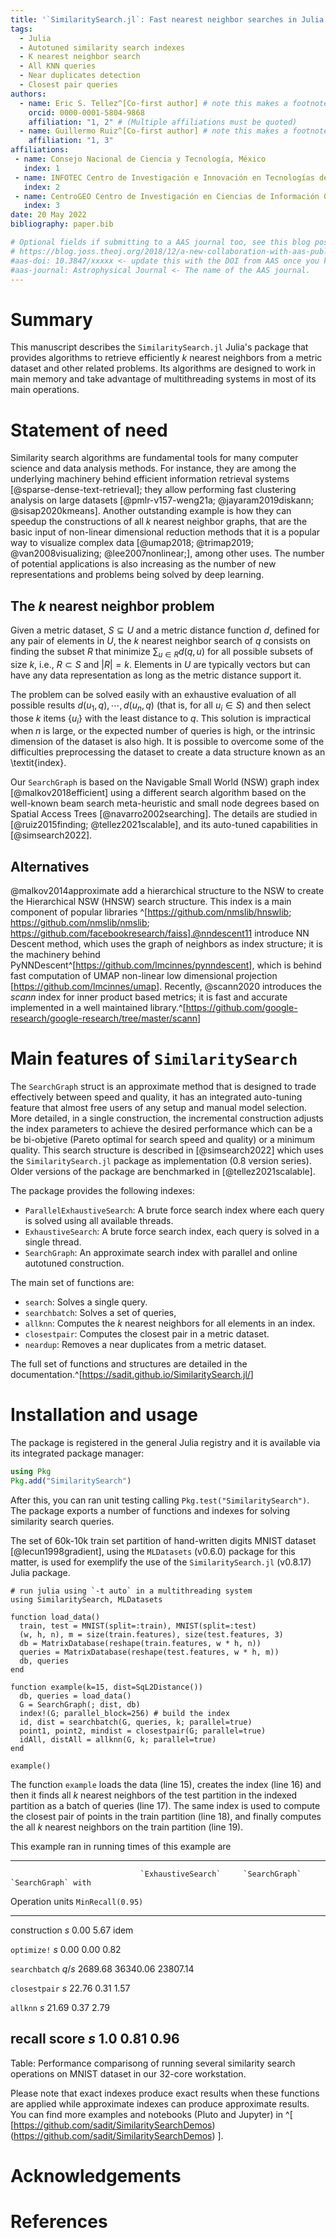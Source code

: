 ```yaml
---
title: '`SimilaritySearch.jl`: Fast nearest neighbor searches in Julia'
tags:
  - Julia
  - Autotuned similarity search indexes
  - K nearest neighbor search
  - All KNN queries
  - Near duplicates detection
  - Closest pair queries
authors:
  - name: Eric S. Tellez^[Co-first author] # note this makes a footnote saying 'Co-first author'
    orcid: 0000-0001-5804-9868
    affiliation: "1, 2" # (Multiple affiliations must be quoted)
  - name: Guillermo Ruiz^[Co-first author] # note this makes a footnote saying 'Co-first author'
    affiliation: "1, 3"
affiliations:
 - name: Consejo Nacional de Ciencia y Tecnología, México
   index: 1
 - name: INFOTEC Centro de Investigación e Innovación en Tecnologías de la Información y Comunicación, México
   index: 2
 - name: CentroGEO Centro de Investigación en Ciencias de Información Geoespacial, México
   index: 3
date: 20 May 2022
bibliography: paper.bib

# Optional fields if submitting to a AAS journal too, see this blog post:
# https://blog.joss.theoj.org/2018/12/a-new-collaboration-with-aas-publishing
#aas-doi: 10.3847/xxxxx <- update this with the DOI from AAS once you know it.
#aas-journal: Astrophysical Journal <- The name of the AAS journal.
---
```


# Summary

This manuscript describes the `SimilaritySearch.jl` Julia's package that provides algorithms to retrieve efficiently $k$ nearest neighbors from a metric dataset and other related problems. Its algorithms are designed to work in main memory and take advantage of multithreading systems in most of its main operations.

# Statement of need
Similarity search algorithms are fundamental tools for many computer science and data analysis methods. For instance, they are among the underlying machinery behind efficient information retrieval systems [@sparse-dense-text-retrieval]; they allow performing fast clustering analysis on large datasets [@pmlr-v157-weng21a; @jayaram2019diskann; @sisap2020kmeans]. Another outstanding example is how they can speedup the constructions of all $k$ nearest neighbor graphs, that are the basic input of non-linear dimensional reduction methods that it is a popular way to visualize complex data [@umap2018; @trimap2019; @van2008visualizing; @lee2007nonlinear;], among other uses. The number of potential applications is also increasing as the number of new representations and problems being solved by deep learning.

## The $k$ nearest neighbor problem
Given a metric dataset, $S \subseteq U$ and a metric distance function $d$, defined for any pair of elements in $U$, 
the $k$ nearest neighbor search of $q$ consists on finding the subset $R$ that minimize $\sum_{u \in R} d(q, u)$ for all possible subsets of size $k$, i.e., $R \subset S$ and $|R| = k$. Elements in $U$ are typically vectors but can have any data representation as long as the metric distance support it.

The problem can be solved easily with an exhaustive evaluation of all possible results $d(u_1, q), \cdots, d(u_n, q)$ (that is, for all $u_i \in S$) and then select those $k$ items $\{u_i\}$ with the least distance to $q$. This solution is impractical when $n$ is large, or the expected number of queries is high, or the intrinsic dimension of the dataset is also high. It is possible to overcome some of the difficulties preprocessing the dataset to create a data structure known as an \textit{index}. 

Our `SearchGraph` is based on the Navigable Small World (NSW) graph index [@malkov2018efficient] using a different search algorithm based on the well-known beam search meta-heuristic and small node degrees based on Spatial Access Trees [@navarro2002searching]. The details are studied in [@ruiz2015finding; @tellez2021scalable], and its auto-tuned capabilities in [@simsearch2022].

## Alternatives
@malkov2014approximate add a hierarchical structure to the NSW to create the Hierarchical NSW (HNSW) search structure. This index is a main component of popular libraries ^[https://github.com/nmslib/hnswlib; https://github.com/nmslib/nmslib; https://github.com/facebookresearch/faiss].@nndescent11 introduce NN Descent method, which uses the graph of neighbors as index structure; it is the machinery behind PyNNDescent^[<https://github.com/lmcinnes/pynndescent>], which is behind fast computation of UMAP non-linear low dimensional projection [<https://github.com/lmcinnes/umap>].
Recently, @scann2020 introduces the _scann_ index for inner product based metrics; it is fast and accurate implemented in a well maintained library.^[<https://github.com/google-research/google-research/tree/master/scann>]

# Main features of `SimilaritySearch`

The `SearchGraph` struct is an approximate method that is designed to trade effectively between speed and quality, it has an integrated auto-tuning feature that almost free users of any setup and manual model selection. More detailed, in a single construction, the incremental construction adjusts the index parameters to achieve the desired performance which can be a be bi-objetive (Pareto optimal for search speed and quality) or a minimum quality. This search structure is described in [@simsearch2022] which uses the `SimilaritySearch.jl` package as implementation (0.8 version series). Older versions of the package are benchmarked in [@tellez2021scalable].

The package provides the following indexes:

- `ParallelExhaustiveSearch`: A brute force search index where each query is solved using all available threads.
- `ExhaustiveSearch`: A brute force search index, each query is solved in a single thread.
- `SearchGraph`: An approximate search index with parallel and online autotuned construction.

The main set of functions are:

- `search`: Solves a single query.
- `searchbatch`: Solves a set of queries, 
- `allknn`: Computes the $k$ nearest neighbors for all elements in an index.
- `closestpair`: Computes the closest pair in a metric dataset.
- `neardup`: Removes a near duplicates from a metric dataset.

The full set of functions and structures are detailed in the documentation.^[<https://sadit.github.io/SimilaritySearch.jl/>]

# Installation and usage
The package is registered in the general Julia registry and it is available via its integrated package manager:
```julia
using Pkg
Pkg.add("SimilaritySearch")
```

After this, you can ran unit testing calling `Pkg.test("SimilaritySearch")`. The package exports a number of functions and indexes for solving similarity search queries.

The set of 60k-10k train set partition of hand-written digits MNIST dataset [@lecun1998gradient], using the `MLDatasets` (v0.6.0) package for this matter, is used for exemplify the use of the `SimilaritySearch.jl` (v0.8.17) Julia package.

~~~~ {#mycode .julia .numberLines startFrom="1"}
# run julia using `-t auto` in a multithreading system
using SimilaritySearch, MLDatasets 

function load_data()
  train, test = MNIST(split=:train), MNIST(split=:test)
  (w, h, n), m = size(train.features), size(test.features, 3)
  db = MatrixDatabase(reshape(train.features, w * h, n))
  queries = MatrixDatabase(reshape(test.features, w * h, m))
  db, queries
end

function example(k=15, dist=SqL2Distance())
  db, queries = load_data()
  G = SearchGraph(; dist, db)
  index!(G; parallel_block=256) # build the index
  id, dist = searchbatch(G, queries, k; parallel=true)
  point1, point2, mindist = closestpair(G; parallel=true)
  idAll, distAll = allknn(G, k; parallel=true)
end

example()
~~~~~~~~~~~~~~~~~~~~~~~~~~~~~~~~~~~~~~~~~~~~~~~~~~~~~~~~~

The function `example` loads the data (line 15), creates the index (line 16) and then it finds all $k$ nearest neighbors of the test partition in the indexed partition as a batch of queries (line 17). The same index is used to compute the closest pair of points in the train partition (line 18), and finally computes the all $k$ nearest neighbors on the train partition (line 19).


This example ran in running times of this example are

----------------------------------------------------------------------------------------------
                                 `ExhaustiveSearch`     `SearchGraph`       `SearchGraph` with
 Operation             units                                                 `MinRecall(0.95)`
--------------         ------   -------------------   --------------   ----------------------- 
 construction             $s$                  0.00             5.67                     idem

 `optimize!`              $s$                  0.00             0.00                     0.82

 `searchbatch`          $q/s$              2689.68          36340.06                 23807.14

 `closestpair`            $s$                 22.76             0.31                     1.57 

 `allknn`                 $s$                 21.69             0.37                     2.79

 recall score            $s$                   1.0              0.81                     0.96
---------------------------------------------------------------------------------------------

Table: Performance comparisong of running several similarity search operations on MNIST dataset in our 32-core workstation.

Please note that exact indexes produce exact results when these functions are applied while approximate indexes can produce approximate results.
You can find more examples and notebooks (Pluto and Jupyter) in ^[ [https://github.com/sadit/SimilaritySearchDemos)(https://github.com/sadit/SimilaritySearchDemos) ].


# Acknowledgements

# References